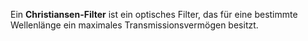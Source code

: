 Ein **Christiansen-Filter** ist ein optisches Filter, das für eine bestimmte Wellenlänge ein maximales Transmissionsvermögen besitzt.

